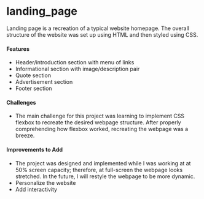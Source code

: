 # landing_page
Landing page is a recreation of a typical website homepage. The overall structure of the website was set up using HTML and then styled using CSS.

<h4>Features</h4>
  <ul>
    <li>Header/introduction section with menu of links
    <li>Informational section with image/description pair
    <li>Quote section
    <li>Advertisement section
    <li>Footer section
  </ul>
  
<h4>Challenges</h4>
  <ul>
    <li>The main challenge for this project was learning to implement CSS flexbox to recreate the desired webpage structure. After properly comprehending how flexbox worked, recreating the webpage was a breeze.
  </ul>

<h4>Improvements to Add</h4>
  <ul>
    <li>The project was designed and implemented while I was working at at 50% screen capacity; therefore, at full-screen the webpage looks stretched. In the future, I will restyle the webpage to be more dynamic.
    <li>Personalize the website
    <li>Add interactivity
  </ul>
